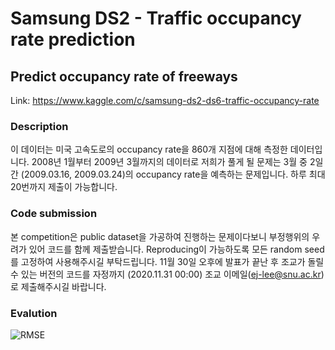 # Samsung DS2 - Traffic occupancy rate prediction
## Predict occupancy rate of freeways

Link: https://www.kaggle.com/c/samsung-ds2-ds6-traffic-occupancy-rate

### Description
이 데이터는 미국 고속도로의 occupancy rate을 860개 지점에 대해 측정한 데이터입니다. 2008년 1월부터 2009년 3월까지의 데이터로 저희가 풀게 될 문제는 3월 중 2일간 (2009.03.16, 2009.03.24)의 occupancy rate을 예측하는 문제입니다. 하루 최대 20번까지 제출이 가능합니다.  

### Code submission
본 competition은 public dataset을 가공하여 진행하는 문제이다보니 부정행위의 우려가 있어 코드를 함께 제출받습니다. Reproducing이 가능하도록 모든 random seed 를 고정하여 사용해주시길 부탁드립니다. 11월 30일 오후에 발표가 끝난 후 조교가 돌릴 수 있는 버전의 코드를 자정까지 (2020.11.31 00:00) 조교 이메일(ej-lee@snu.ac.kr)로 제출해주시길 바랍니다.

### Evalution

![RMSE](https://www.googleapis.com/download/storage/v1/b/kaggle-user-content/o/inbox%2F304210%2F91caafb70003d11c40639fcc31a4d9ed%2F6rYAz.png?generation=1605952987523745&alt=media)
